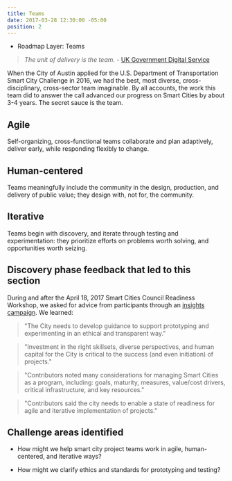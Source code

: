 ```yaml
---
title: Teams
date: 2017-03-28 12:30:00 -05:00
position: 2
---
```


* Roadmap Layer: Teams

> *The unit of delivery is the team.* - [UK Government Digital Service](https://gds.blog.gov.uk/2012/10/26/what-weve-learnt-about-scaling-agile/)

When the City of Austin applied for the U.S. Department of Transportation Smart City Challenge in 2016, we had the best, most diverse, cross-disciplinary, cross-sector team imaginable. By all accounts, the work this team did to answer the call advanced our progress on Smart Cities by about 3-4 years. The secret sauce is the team.

## Agile

Self-organizing, cross-functional teams collaborate and plan adaptively, deliver early, while responding flexibly to change.

## Human-centered

Teams meaningfully include the community in the design, production, and delivery of public value; they design with, not for, the community.

## Iterative

Teams begin with discovery, and iterate through testing and experimentation: they prioritize efforts on problems worth solving, and opportunities worth seizing.

## Discovery phase feedback that led to this section

During and after the April 18, 2017 Smart Cities Council Readiness Workshop, we asked for advice from participants through an [insights campaign](http://insights.austintexas.gov/Austin/1001/insights). We learned:

> "The City needs to develop guidance to support prototyping and experimenting in an ethical and transparent way."

> "Investment in the right skillsets, diverse perspectives, and human capital for the City is critical to the success (and even initiation) of projects."

> "Contributors noted many considerations for managing Smart Cities as a program, including: goals, maturity, measures, value/cost drivers, critical infrastructure, and key resources."

> "Contributors said the city needs to enable a state of readiness for agile and iterative implementation of projects."

## Challenge areas identified

* How might we help smart city project teams work in agile, human-centered, and iterative ways?

* How might we clarify ethics and standards for prototyping and testing?